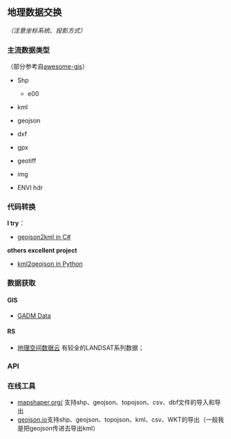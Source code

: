 ## 地理数据交换
*（注意坐标系统、投影方式）*

### 主流数据类型
（部分参考自[awesome-gis](https://github.com/sshuair/awesome-gis#data-format)）

- Shp
   - e00
- kml
- geojson
- dxf
- gpx


- geotiff
- img
- ENVI hdr


### 代码转换

**I try**：
- [geojson2kml in C#]()

**others excellent project**

- [kml2geojson in Python](https://github.com/mrcagney/kml2geojson)


### 数据获取

#### GIS

- [GADM Data](https://gadm.org/download_country_v3.html)


#### RS

- [地理空间数据云](http://www.gscloud.cn/) 有较全的LANDSAT系列数据；

### API

### 在线工具
- [mapshaper.org/](http://mapshaper.org/) 支持shp、geojson、topojson、csv、dbf文件的导入和导出
- [geojson.io](http://geojson.io/#map=11/40.8424/116.6185)支持shp、geojson、topojson、kml、csv、WKT的导出（一般我是把geojson传进去导出kml）




